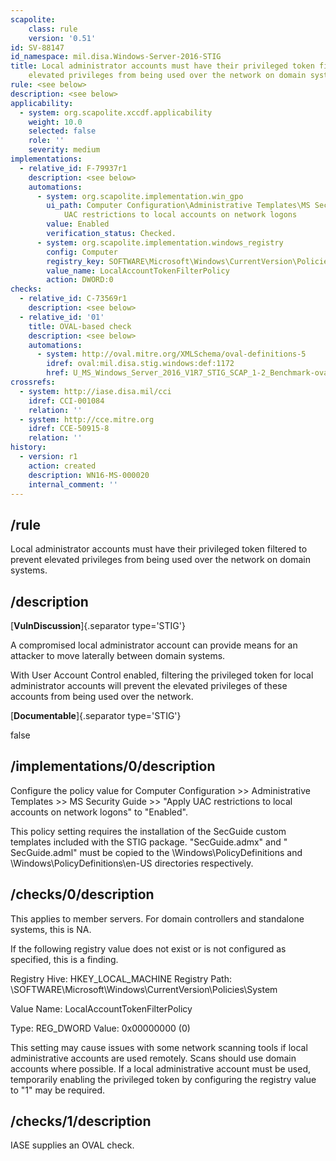 ```yaml
---
scapolite:
    class: rule
    version: '0.51'
id: SV-88147
id_namespace: mil.disa.Windows-Server-2016-STIG
title: Local administrator accounts must have their privileged token filtered to prevent
    elevated privileges from being used over the network on domain systems.
rule: <see below>
description: <see below>
applicability:
  - system: org.scapolite.xccdf.applicability
    weight: 10.0
    selected: false
    role: ''
    severity: medium
implementations:
  - relative_id: F-79937r1
    description: <see below>
    automations:
      - system: org.scapolite.implementation.win_gpo
        ui_path: Computer Configuration\Administrative Templates\MS Security Guide\Apply
            UAC restrictions to local accounts on network logons
        value: Enabled
        verification_status: Checked.
      - system: org.scapolite.implementation.windows_registry
        config: Computer
        registry_key: SOFTWARE\Microsoft\Windows\CurrentVersion\Policies\System
        value_name: LocalAccountTokenFilterPolicy
        action: DWORD:0
checks:
  - relative_id: C-73569r1
    description: <see below>
  - relative_id: '01'
    title: OVAL-based check
    description: <see below>
    automations:
      - system: http://oval.mitre.org/XMLSchema/oval-definitions-5
        idref: oval:mil.disa.stig.windows:def:1172
        href: U_MS_Windows_Server_2016_V1R7_STIG_SCAP_1-2_Benchmark-oval.xml
crossrefs:
  - system: http://iase.disa.mil/cci
    idref: CCI-001084
    relation: ''
  - system: http://cce.mitre.org
    idref: CCE-50915-8
    relation: ''
history:
  - version: r1
    action: created
    description: WN16-MS-000020
    internal_comment: ''
---
```



## /rule

Local administrator accounts must have their privileged token filtered to prevent elevated privileges from being used over the network on domain systems.

## /description

[**VulnDiscussion**]{.separator type='STIG'}

A compromised local administrator account can provide means for an attacker to move laterally between domain systems.

With User Account Control enabled, filtering the privileged token for local administrator accounts will prevent the elevated privileges of these accounts from being used over the network.

[**Documentable**]{.separator type='STIG'}

false

## /implementations/0/description

Configure the policy value for Computer Configuration >> Administrative Templates >> MS Security Guide >> "Apply UAC restrictions to local accounts on network logons" to "Enabled".

This policy setting requires the installation of the SecGuide custom templates included with the STIG package. "SecGuide.admx" and " SecGuide.adml" must be copied to the \Windows\PolicyDefinitions and \Windows\PolicyDefinitions\en-US directories respectively.

## /checks/0/description

This applies to member servers. For domain controllers and standalone systems, this is NA.

If the following registry value does not exist or is not configured as specified, this is a finding.

Registry Hive:  HKEY_LOCAL_MACHINE
Registry Path:  \SOFTWARE\Microsoft\Windows\CurrentVersion\Policies\System

Value Name:  LocalAccountTokenFilterPolicy

Type:  REG_DWORD
Value: 0x00000000 (0)

This setting may cause issues with some network scanning tools if local administrative accounts are used remotely. Scans should use domain accounts where possible. If a local administrative account must be used, temporarily enabling the privileged token by configuring the registry value to "1" may be required.

## /checks/1/description

IASE supplies an OVAL check.
